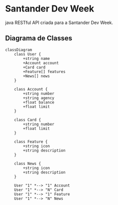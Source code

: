 ﻿# Santander Dev Week
java RESTful API criada para a Santander Dev Week.

## Diagrama de Classes

```mermaid
classDiagram
    class User {
        +string name
        +Account account
        +Card card
        +Feature[] features
        +News[] news
    }

    class Account {
        +string number
        +string agency
        +float balance
        +float limit
    }

    class Card {
        +string number
        +float limit
    }

    class Feature {
        +string icon
        +string description
    }

    class News {
        +string icon
        +string description
    }

    User "1" *--> "1" Account
    User "1" *--> "N" Card
    User "1" *--> "1" Feature
    User "1" *--> "N" News
```
